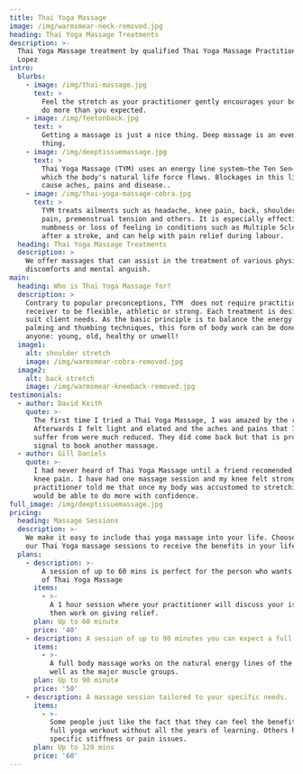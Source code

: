 ```yaml
---
title: Thai Yoga Massage
image: /img/warmsmear-neck-removed.jpg
heading: Thai Yoga Massage Treatments
description: >-
  Thai Yoga Massage treatment by qualified Thai Yoga Massage Practitioner Elena
  Lopez
intro:
  blurbs:
    - image: /img/thai-massage.jpg
      text: >
        Feel the stretch as your practitioner gently encourages your body to to
        do more than you expected.
    - image: /img/feetonback.jpg
      text: >
        Getting a massage is just a nice thing. Deep massage is an even nicer
        thing.
    - image: /img/deeptissuemassage.jpg
      text: >
        Thai Yoga Massage (TYM) uses an energy line system—the Ten Sen—through
        which the body's natural life force flows. Blockages in this life force
        cause aches, pains and disease..
    - image: /img/thai-yoga-massage-cobra.jpg
      text: >
        TYM treats ailments such as headache, knee pain, back, shoulder and neck
        pain, premenstrual tension and others. It is especially effective for
        numbness or loss of feeling in conditions such as Multiple Sclerosis, or
        after a stroke, and can help with pain relief during labour.
  heading: Thai Yoga Massage Treatments
  description: >
    We offer massages that can assist in the treatment of various physical
    discomforts and mental anguish.
main:
  heading: Who is Thai Yoga Massage for?
  description: >
    Contrary to popular preconceptions, TYM  does not require practitioner or
    receiver to be flexible, athletic or strong. Each treatment is designed to
    suit client needs. As the basic principle is to balance the energy body with
    palming and thumbing techniques, this form of body work can be done on or by
    anyone: young, old, healthy or unwell!
  image1:
    alt: shoulder stretch
    image: /img/warmsmear-cobra-removed.jpg
  image2:
    alt: back stretch
    image: /img/warmsmear-kneeback-removed.jpg
testimonials:
  - author: David Keith
    quote: >-
      The first time I tried a Thai Yoga Massage, I was amazed by the results.
      Afterwards I felt light and elated and the aches and pains that I normally
      suffer from were much reduced. They did come back but that is probably the
      signal to book another massage.
  - author: Gill Daniels
    quote: >-
      I had never heard of Thai Yoga Massage until a friend recomended it for my
      knee pain. I have had one massage session and my knee felt stronger.  My
      practitioner told me that once my body was accustomed to stretching I
      would be able to do more with confidence.
full_image: /img/deeptissuemassage.jpg
pricing:
  heading: Massage Sessions
  description: >-
    We make it easy to include thai yoga massage into your life. Choose one of
    our Thai Yoga massage sessions to receive the benefits in your life.
  plans:
    - description: >-
        A session of up to 60 mins is perfect for the person who wants to get an introduction to the benefits
        of Thai Yoga Massage
      items:
        - >-
          A 1 hour session where your practitioner will discuss your issues and
          then work on giving relief.
      plan: Up to 60 minute
      price: '40'
    - description: A session of up to 90 minutes you can expect a full body massage.
      items:
        - >-
          A full body massage works on the natural energy lines of the body as
          well as the major muscle groups.
      plan: Up to 90 minute
      price: '50'
    - description: A massage session tailored to your specific needs.
      items:
        - >-
          Some people just like the fact that they can feel the benefits of a
          full yoga workout without all the years of learning. Others have very
          specific stiffness or pain issues.
      plan: Up to 120 mins
      price: '60'
---
```


